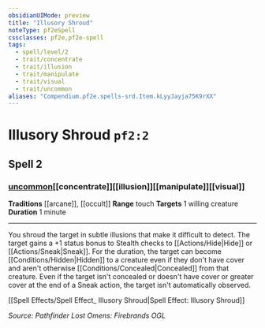 ```yaml
---
obsidianUIMode: preview
title: "Illusory Shroud"
noteType: pf2eSpell
cssclasses: pf2e,pf2e-spell
tags:
  - spell/level/2
  - trait/concentrate
  - trait/illusion
  - trait/manipulate
  - trait/visual
  - trait/uncommon
aliases: "Compendium.pf2e.spells-srd.Item.kLyyJayja75K9rXX" 
---
```

# Illusory Shroud  `pf2:2`  
## Spell 2
### [uncommon](uncommon "Uncommon Rarity Trait")[[concentrate]][[illusion]][[manipulate]][[visual]]
**Traditions** [[arcane]], [[occult]]
**Range** touch
**Targets** 1 willing creature
**Duration** 1 minute
* * * 
You shroud the target in subtle illusions that make it difficult to detect. The target gains a +1 status bonus to Stealth checks to [[Actions/Hide|Hide]] or [[Actions/Sneak|Sneak]]. For the duration, the target can become [[Conditions/Hidden|Hidden]] to a creature even if they don't have cover and aren't otherwise [[Conditions/Concealed|Concealed]] from that creature. Even if the target isn't concealed or doesn't have cover or greater cover at the end of a Sneak action, the target isn't automatically observed.

[[Spell Effects/Spell Effect_ Illusory Shroud|Spell Effect: Illusory Shroud]]

*Source: Pathfinder Lost Omens: Firebrands*
*OGL*